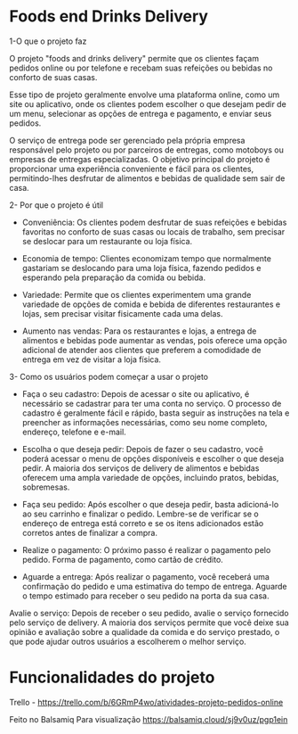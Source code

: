 # Foods end Drinks Delivery
   
1-O que o projeto faz

O projeto "foods and drinks delivery" permite que os clientes façam pedidos online ou por telefone e recebam suas refeições ou bebidas no conforto de suas casas.

Esse tipo de projeto geralmente envolve uma plataforma online, como um site ou aplicativo, onde os clientes podem escolher o que desejam pedir de um menu, selecionar as opções de entrega e pagamento, e enviar seus pedidos.

O serviço de entrega pode ser gerenciado pela própria empresa responsável pelo projeto ou por parceiros de entregas, como motoboys ou empresas de entregas especializadas. O objetivo principal do projeto é proporcionar uma experiência conveniente e fácil para os clientes, permitindo-lhes desfrutar de alimentos e bebidas de qualidade sem sair de casa.

2- Por que o projeto é útil

- Conveniência: Os clientes podem desfrutar de suas refeições e bebidas favoritas no conforto de suas casas ou locais de trabalho, sem precisar se deslocar para um restaurante ou loja física.

- Economia de tempo: Clientes economizam tempo que normalmente gastariam se deslocando para uma loja física, fazendo pedidos e esperando pela preparação da comida ou bebida.

- Variedade: Permite que os clientes experimentem uma grande variedade de opções de comida e bebida de diferentes restaurantes e lojas, sem precisar visitar fisicamente cada uma delas.

- Aumento nas vendas: Para os restaurantes e lojas, a entrega de alimentos e bebidas pode aumentar as vendas, pois oferece uma opção adicional de atender aos clientes que preferem a comodidade de entrega em vez de visitar a loja física.


3- Como os usuários podem começar a usar o projeto


- Faça o seu cadastro: Depois de acessar o site ou aplicativo, é necessário se cadastrar para ter uma conta no serviço. O processo de cadastro é geralmente fácil e rápido, basta seguir as instruções na tela e preencher as informações necessárias, como seu nome completo, endereço, telefone e e-mail.

- Escolha o que deseja pedir: Depois de fazer o seu cadastro, você poderá acessar o menu de opções disponíveis e escolher o que deseja pedir. A maioria dos serviços de delivery de alimentos e bebidas oferecem uma ampla variedade de opções, incluindo pratos, bebidas, sobremesas.

- Faça seu pedido: Após escolher o que deseja pedir, basta adicioná-lo ao seu carrinho e finalizar o pedido. Lembre-se de verificar se o endereço de entrega está correto e se os itens adicionados estão corretos antes de finalizar a compra.

- Realize o pagamento: O próximo passo é realizar o pagamento pelo pedido. Forma de pagamento, como cartão de crédito.

- Aguarde a entrega: Após realizar o pagamento, você receberá uma confirmação do pedido e uma estimativa do tempo de entrega. Aguarde o tempo estimado para receber o seu pedido na porta da sua casa.

Avalie o serviço: Depois de receber o seu pedido, avalie o serviço fornecido pelo serviço de delivery. A maioria dos serviços permite que você deixe sua opinião e avaliação sobre a qualidade da comida e do serviço prestado, o que pode ajudar outros usuários a escolherem o melhor serviço.

# Funcionalidades do projeto 

Trello - https://trello.com/b/6GRmP4wo/atividades-projeto-pedidos-online

Feito no Balsamiq
Para visualização
   https://balsamiq.cloud/sj9v0uz/pgp1ein

















